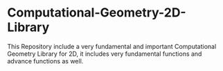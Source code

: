 # Computational-Geometry-2D-Library
This Repository include a very fundamental and important Computational Geometry Library for 2D, it includes very fundamental functions and advance functions as well.
